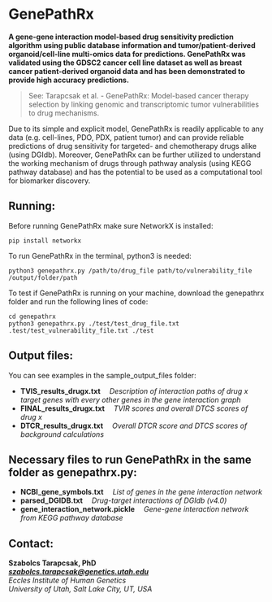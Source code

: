 # GenePathRx

**A gene-gene interaction model-based drug sensitivity prediction algorithm using public database information and tumor/patient-derived organoid/cell-line multi-omics data for predictions. GenePathRx was validated using the GDSC2 cancer cell line dataset as well as breast cancer patient-derived organoid data and has been demonstrated to provide high accuracy predictions.**<br>
> See: Tarapcsak et al. - GenePathRx: Model-based cancer therapy selection by linking genomic and transcriptomic tumor vulnerabilities to drug mechanisms.<br>

Due to its simple and explicit model, GenePathRx is readily applicable to any data (e.g. cell-lines, PDO, PDX, patient tumor) and can provide reliable predictions of drug sensitivity for targeted- and chemotherapy drugs alike (using DGIdb). Moreover, GenePathRx can be further utilized to understand the working mechanism of drugs through pathway analysis (using KEGG pathway database) and has the potential to be used as a computational tool for biomarker discovery.

## Running:
Before running GenePathRx make sure NetworkX is installed:
```
pip install networkx
```
To run GenePathRx in the terminal, python3 is needed:
```
python3 genepathrx.py /path/to/drug_file path/to/vulnerability_file /output/folder/path
```
To test if GenePathRx is running on your machine, download the genepathrx folder and run the following lines of code:
```
cd genepathrx
python3 genepathrx.py ./test/test_drug_file.txt .test/test_vulnerability_file.txt ./test
```

## Output files:
You can see examples in the sample_output_files folder:
- **TVIS_results_drugx.txt** &emsp;_Description of interaction paths of drug x target genes with every other genes in the gene interaction graph_
- **FINAL_results_drugx.txt** &emsp;_TVIR scores and overall DTCS scores of drug x_
- **DTCR_results_drugx.txt** &emsp;_Overall DTCR score and DTCS scores of background calculations_

## Necessary files to run GenePathRx in the same folder as genepathrx.py:
- **NCBI_gene_symbols.txt** &emsp;_List of genes in the gene interaction network_
- **parsed_DGIDB.txt** &emsp;_Drug-target interactions of DGIdb (v4.0)_
- **gene_interaction_network.pickle** &emsp;_Gene-gene interaction network from KEGG pathway database_

## Contact:
**Szabolcs Tarapcsak, PhD**<br>
_**szabolcs.tarapcsak@genetics.utah.edu**_<br>
_Eccles Institute of Human Genetics_<br>
_University of Utah, Salt Lake City, UT, USA_<br>
